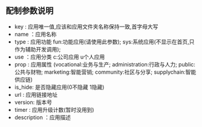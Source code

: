 ## 配制参数说明
- key    : 应用唯一值,应该和应用文件夹名称保持一致,首字母大写
- name   ：应用名称
- type   : 应用功能 fun:功能应用(请使用此参数); sys:系统应用(不显示在首页,只作为辅助开发调用); 
- use    ：应用分类 c:公司应用 u个人应用
- prop   : 应用属性 (vocational:业务与生产; administration:行政与人力; public:公共与财物; marketing:智能营销; community:社区与分享;
           supplychain:智能供应链) 
- is_hide: 是否隐藏应用(0不隐藏 1隐藏)  
- url    : 应用链接地址
- version: 版本号
- timer  : 应用升级计数(暂时没用到)
- description ：应用描述


